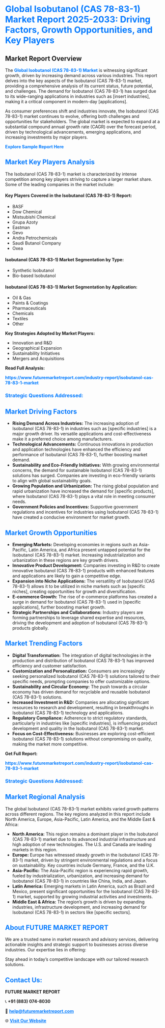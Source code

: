 <h1 style="color: #007BFF;">Global Isobutanol (CAS 78-83-1) Market Report 2025-2033: Driving Factors, Growth Opportunities, and Key Players</h1>

<section id="overview">
<h2>Market Report Overview</h2>
<p>The <a href="https://www.futuremarketreport.com/industry-report/isobutanol-cas-78-83-1-market" style="color: #007BFF; text-decoration: none;"><strong>Global Isobutanol (CAS 78-83-1) Market</strong></a> is witnessing significant growth, driven by increasing demand across various industries. This report delves into the key aspects of the Isobutanol (CAS 78-83-1) market, providing a comprehensive analysis of its current status, future potential, and challenges. The demand for Isobutanol (CAS 78-83-1) has surged due to its wide-ranging applications in industries such as [insert industries], making it a critical component in modern-day [applications].</p>
<p>As consumer preferences shift and industries innovate, the Isobutanol (CAS 78-83-1) market continues to evolve, offering both challenges and opportunities for stakeholders. The global market is expected to expand at a substantial compound annual growth rate (CAGR) over the forecast period, driven by technological advancements, emerging applications, and increasing investments by major players.</p>
</section>

<section id="overview">
<p><a href="https://www.futuremarketreport.com/request-sample/reportId=91477" style="color: #007BFF; text-decoration: none;"><strong>Explore Sample Report Here</strong></a></p>
</section>

<section id="key-players">
<h2 style="color: #007BFF;">Market Key Players Analysis</h2>
<p>The Isobutanol (CAS 78-83-1) market is characterized by intense competition among key players striving to capture a larger market share. Some of the leading companies in the market include:</p>
<h4>Key Players Covered in the Isobutanol (CAS 78-83-1) Report:</h4>
<ul><li>BASF</li><li>Dow Chemical</li><li>Mistsubishi Chemical</li><li>Grupa Azoty</li><li>Eastman</li><li>Gevo</li><li>Andra Petrochemicals</li><li>Saudi Butanol Company</li><li>Oxea</li></ul>
<h4>Isobutanol (CAS 78-83-1) Market Segmentation by Type:</h4>
<ul><li>Synthetic Isobutanol</li><li>Bio-based Isobutanol</li></ul>

<h4>Isobutanol (CAS 78-83-1) Market Segmentation by Application:</h4>
<ul><li>Oil &amp; Gas</li><li>Paints &amp; Coatings</li><li>Pharmaceuticals</li><li>Chemicals</li><li>Textiles</li><li>Other</li></ul>
<p><strong>Key Strategies Adopted by Market Players:</strong></p>
<ul>
<li>Innovation and R&D</li>
<li>Geographical Expansion</li>
<li>Sustainability Initiatives</li>
<li>Mergers and Acquisitions</li>
</ul>
</section>

<section>
<p><strong>Read Full Analysis: </strong></p><a href="https://www.futuremarketreport.com/industry-report/isobutanol-cas-78-83-1-market" style="color: #007BFF; text-decoration: none;"><strong>https://www.futuremarketreport.com/industry-report/isobutanol-cas-78-83-1-market</strong></a>
<h3 style="color: #007BFF;">Strategic Questions Addressed:</h3>
</section>

<section id="driving-factors">
<h2 style="color: #007BFF;">Market Driving Factors</h2>
<ul>
<li><strong>Rising Demand Across Industries:</strong> The increasing adoption of Isobutanol (CAS 78-83-1) in industries such as [specific industries] is a major growth driver. Its versatile applications and cost-effectiveness make it a preferred choice among manufacturers.</li>
<li><strong>Technological Advancements:</strong> Continuous innovations in production and application technologies have enhanced the efficiency and performance of Isobutanol (CAS 78-83-1), further boosting market demand.</li>
<li><strong>Sustainability and Eco-Friendly Initiatives:</strong> With growing environmental concerns, the demand for sustainable Isobutanol (CAS 78-83-1) solutions has surged. Companies are investing in eco-friendly variants to align with global sustainability goals.</li>
<li><strong>Growing Population and Urbanization:</strong> The rising global population and rapid urbanization have increased the demand for [specific products], where Isobutanol (CAS 78-83-1) plays a vital role in meeting consumer needs.</li>
<li><strong>Government Policies and Incentives:</strong> Supportive government regulations and incentives for industries using Isobutanol (CAS 78-83-1) have created a conducive environment for market growth.</li>
</ul>
</section>

<section id="growth-opportunities">
<h2 style="color: #007BFF;">Market Growth Opportunities</h2>
<ul>
<li><strong>Emerging Markets:</strong> Developing economies in regions such as Asia-Pacific, Latin America, and Africa present untapped potential for the Isobutanol (CAS 78-83-1) market. Increasing industrialization and urbanization in these regions are key growth drivers.</li>
<li><strong>Innovative Product Development:</strong> Companies investing in R&D to create innovative Isobutanol (CAS 78-83-1) products with enhanced features and applications are likely to gain a competitive edge.</li>
<li><strong>Expansion into Niche Applications:</strong> The versatility of Isobutanol (CAS 78-83-1) allows it to be utilized in niche markets such as [specific niches], creating opportunities for growth and diversification.</li>
<li><strong>E-commerce Growth:</strong> The rise of e-commerce platforms has created a surge in demand for Isobutanol (CAS 78-83-1) used in [specific applications], further boosting market growth.</li>
<li><strong>Strategic Partnerships and Collaborations:</strong> Industry players are forming partnerships to leverage shared expertise and resources, driving the development and adoption of Isobutanol (CAS 78-83-1) products globally.</li>
</ul>
</section>

<section id="trending-factors">
<h2 style="color: #007BFF;">Market Trending Factors</h2>
<ul>
<li><strong>Digital Transformation:</strong> The integration of digital technologies in the production and distribution of Isobutanol (CAS 78-83-1) has improved efficiency and customer satisfaction.</li>
<li><strong>Customization and Personalization:</strong> Consumers are increasingly seeking personalized Isobutanol (CAS 78-83-1) solutions tailored to their specific needs, prompting companies to offer customizable options.</li>
<li><strong>Sustainability and Circular Economy:</strong> The push towards a circular economy has driven demand for recyclable and reusable Isobutanol (CAS 78-83-1) solutions.</li>
<li><strong>Increased Investment in R&D:</strong> Companies are allocating significant resources to research and development, resulting in breakthroughs in Isobutanol (CAS 78-83-1) technology and applications.</li>
<li><strong>Regulatory Compliance:</strong> Adherence to strict regulatory standards, particularly in industries like [specific industries], is influencing product development and quality in the Isobutanol (CAS 78-83-1) market.</li>
<li><strong>Focus on Cost-Effectiveness:</strong> Businesses are exploring cost-efficient Isobutanol (CAS 78-83-1) solutions without compromising on quality, making the market more competitive.</li>
</ul>
</section>

<section>
<p><strong>Get Full Report: </strong></p><a href="https://www.futuremarketreport.com/industry-report/isobutanol-cas-78-83-1-market" style="color: #007BFF; text-decoration: none;"><strong>https://www.futuremarketreport.com/industry-report/isobutanol-cas-78-83-1-market</strong></a>
<h3 style="color: #007BFF;">Strategic Questions Addressed:</h3>
</section>


<section id="regional-analysis">
<h2 style="color: #007BFF;">Market Regional Analysis</h2>
<p>The global Isobutanol (CAS 78-83-1) market exhibits varied growth patterns across different regions. The key regions analyzed in this report include North America, Europe, Asia-Pacific, Latin America, and the Middle East & Africa:</p>
<ul>
<li><strong>North America:</strong> This region remains a dominant player in the Isobutanol (CAS 78-83-1) market due to its advanced industrial infrastructure and high adoption of new technologies. The U.S. and Canada are leading markets in this region.</li>
<li><strong>Europe:</strong> Europe has witnessed steady growth in the Isobutanol (CAS 78-83-1) market, driven by stringent environmental regulations and a focus on sustainability. Key countries include Germany, France, and the U.K.</li>
<li><strong>Asia-Pacific:</strong> The Asia-Pacific region is experiencing rapid growth, fueled by industrialization, urbanization, and increasing demand for Isobutanol (CAS 78-83-1) in countries like China, India, and Japan.</li>
<li><strong>Latin America:</strong> Emerging markets in Latin America, such as Brazil and Mexico, present significant opportunities for the Isobutanol (CAS 78-83-1) market, supported by growing industrial activities and investments.</li>
<li><strong>Middle East & Africa:</strong> The region’s growth is driven by expanding industries, infrastructure development, and increasing demand for Isobutanol (CAS 78-83-1) in sectors like [specific sectors].</li>
</ul>
</section>

<footer>
<h2 style="color: #007BFF;">About FUTURE MARKET REPORT</h2>
<p>We are a trusted name in market research and advisory services, delivering actionable insights and strategic support to businesses across diverse industries. Our expertise lies in offering:</p>

<p>Stay ahead in today’s competitive landscape with our tailored research solutions.</p>

<h2 style="color: #007BFF;">Contact Us:</h2>
<p><strong>FUTURE MARKET REPORT</strong></p>
<p>📞 <strong>+91 (883) 074-8030</strong></p>
<p>📧 <strong><a href="mailto:help@futuremarketreport.com" style="color: #007BFF;">help@futuremarketreport.com</a></strong></p>
<p>🌐 <strong><a href="https://www.futuremarketreport.com/" style="color: #007BFF;">Visit Our Website</a></strong></p>
</footer>
